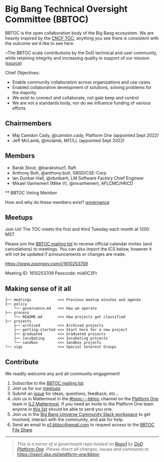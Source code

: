 # Big Bang Technical Oversight Committee (BBTOC)

BBTOC is the open collaboration body of the Big Bang ecosystem. We are heavily inspired by the [CNCF TOC](https://github.com/cncf/toc); anything you see there is consistent with the outcome we'd like to see here.

\~The BBTOC scale contributions by the DoD technical and user community, while retaining integrity and increasing quality in support of our mission. ([source](https://github.com/cncf/toc/blob/master/sigs/README.md))

Chief Objectives:

- Enable community collaboration across organizations and use cases
- Enabled collaborative development of solutions, solving problems for the majority
- We exist to connect and collaborate, not gate keep and control
- We are not a standards body, nor do we influence funding of various efforts

## Chairmembers

- Maj Camdon Cady, @camdon.cady, Platform One (appointed Sept 2022)
- Jeff McLamb, @mclamb, MIT/LL (appointed Sept 2022)

## Members

- Barak Stout, @barakstout1, Raft
- Anthony Butt, @anthony.butt, GBSD/CSE-Corp
- Ian Dunbar-Hall, @idunbarh, LM Software Factory Chief Engineer
- Mikael Vanhemert (Mike V), @mvanhemert, AFLCMC/HNCD

** BBTOC Voting Member

How and why do these members exist? [governance](policy/governance.md)

## Meetups

Join Us! The TOC meets the first and third Tuesday each month at 1200 MST

Please join the [BBTOC mailing list](https://mailman.mit.edu/mailman/listinfo/bbtoc) to receive official calendar invites (and cancelations) to meetings. You can also import the ICS below, however it will not be updated if announcements or changes are made.

https://www.zoomgov.com/j/1610253709

Meeting ID: 1610253709
Passcode: mid0C3Ft 

## Making sense of it all

```
├── meetings            <<< Previous meetup minutes and agenda
├── policy
    └── governance.md   <<< How we operate
├── process
    └── README.md       <<< How projects get classified
├── projects
    ├── archived        <<< Archived projects
    ├── getting-started <<< Start here for a new project
    ├── graduated       <<< Graduated projects
    ├── incubating      <<< Incubating projects
    └── sandbox         <<< Sandbox projects
└── sigs                <<< Special Interest Groups
```

## Contribute

We readily welcome any and all community engagement!

1. Subscribe to the [BBTOC mailing list](https://mailman.mit.edu/mailman/listinfo/bbtoc) 
2. Join us for our [meetups](#meetups)
3. Submit an [issue](https://repo1.dso.mil/platform-one/bbtoc/-/issues/new) for ideas, questions, feedback, etc...
4. Join us in Mattermost in the [#topic---bbtoc](https://chat.il2.dso.mil/platform-one/channels/topic---bbtoc) channel on the [Platform One](https://chat.il2.dso.mil/platform-one) team in [IL2 Mattermost](https://chat.il2.dso.mil). If you need an invite to the Platform One team anyone in [this list](https://repo1.dso.mil/platform-one/bbtoc/-/graphs/master) should be able to send you one.
5. Join us in the [Big Bang Universe Community Slack workspace](https://join.slack.com/t/bigbanguniver-ft39451/shared_invite/zt-21zrvwacw-zoionTAz0UdzVbjnAFSnDw) to get involved, interact with the community, and ask for help.
6. Send an email to p1.bbtoc@gmail.com to request access to the [BBTOC File Share](https://kiteworks.ll.mit.edu/w/f-2ffffa79-5467-4ff7-bc5b-b69793bebef4)

---

> _This is a mirror of a government repo hosted on [Repo1](https://repo1.dso.mil/) by [DoD Platform One](http://p1.dso.mil/).  Please direct all changes, issues and comments to <https://repo1.dso.mil/platform-one/bbtoc>_
